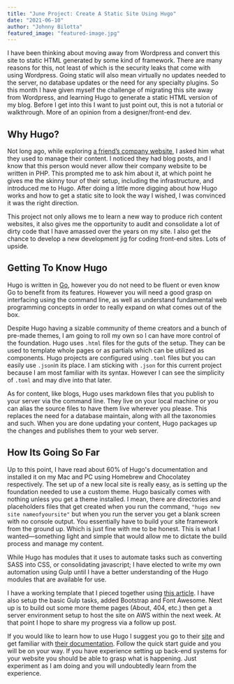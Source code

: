 ```yaml
---
title: "June Project: Create A Static Site Using Hugo"
date: "2021-06-10"
author: "Johnny Bilotta"
featured_image: "featured-image.jpg"
---
```


I have been thinking about moving away from Wordpress and convert this site to static HTML generated by some kind of framework. There are many reasons for this, not least of which is the security leaks that come with using Wordpress. Going static will also mean virtually no updates needed to the server, no database updates or the need for any specialty plugins. So this month I have given myself the challenge of migrating this site away from Wordpress, and learning Hugo to generate a static HTML version of my blog. Before I get into this I want to just point out, this is not a tutorial or walkthrough. More of an opinion from a designer/front-end dev.

## Why Hugo?

Not long ago, while exploring <a href="https://flyclops.com">a friend’s company website</a>, I asked him what they used to manage their content. I noticed they had blog posts, and I know that this person would never allow their company website to be written in PHP. This prompted me to ask him about it, at which point he gives me the skinny tour of their setup, including the infrastructure, and introduced me to Hugo. After doing a little more digging about how Hugo works and how to get a static site to look the way I wished, I was convinced it was the right direction.

This project not only allows me to learn a new way to produce rich content websites, it also gives me the opportunity to audit and consolidate a lot of dirty code that I have amassed over the years on my site. I also get the chance to develop a new development jig for coding front-end sites. Lots of upside.

## Getting To Know Hugo

Hugo is written in <a href="https://golang.org/">Go</a>, however you do not need to be fluent or even know Go to benefit from its features. However you will need a good grasp on interfacing using the command line, as well as understand fundamental web programming concepts in order to really expand on what comes out of the box.

Despite Hugo having a sizable community of theme creators and a bunch of pre-made themes, I am going to roll my own so I can have more control of the foundation. Hugo uses ```.html``` files for the guts of the setup. They can be used to template whole pages or as partials which can be utilized as components. Hugo projects are configured using ```.toml``` files but you can easily use ```.json```in its place. I am sticking with ```.json``` for this current project because I am most familiar with its syntax. However I can see the simplicity of ```.toml``` and may dive into that later.


As for content, like blogs, Hugo uses markdown files that you publish to your server via the command line. They live on your local machine or you can alias the source files to have them live wherever you please. This replaces the need for a database maintain, along with all the taxonomies and such. When you are done updating your content, Hugo packages up the changes and publishes them to your web server.

## How Its Going So Far
Up to this point, I have read about 60% of Hugo's documentation and installed it on my Mac and PC using Homebrew and Chocolatey respectively. The set up of a new local site is really easy, as is setting up the foundation needed to use a custom theme. Hugo basically comes with nothing unless you get a theme installed. I mean, there are directories and placeholders files that get created when you run the command, ```"hugo new site nameofyoursite"``` but when you run the server you get a blank screen with no console output. You essentially have to build your site framework from the ground up. Which is just fine with me to be honest. This is what I wanted—something light and simple that would allow me to dictate the build process and manage my content.


While Hugo has modules that it uses to automate tasks such as converting SASS into CSS, or consolidating javascript; I have elected to write my own automation using Gulp until I have a better understanding of the Hugo modules that are available for use.

I have a working template that I pieced together using <a href="https://retrolog.io/blog/creating-a-hugo-theme-from-scratch/">this article</a>. I have also setup the basic Gulp tasks, added Bootstrap and Font Awesome. Next up is to build out some more theme pages (About, 404, etc.) then get a server environment setup to host the site on AWS within the next week. At that point I hope to share my progress via a follow up post.

If you would like to learn how to use Hugo I suggest you go to their <a href="https://gohugo.io/">site</a> and get familiar with <a href="https://gohugo.io/documentation/">their documentation</a>. Follow the quick start guide and you will be on your way. If you have experience setting up back-end systems for your website you should be able to grasp what is happening. Just experiment as I am doing and you will undoubtedly learn from the experience.
